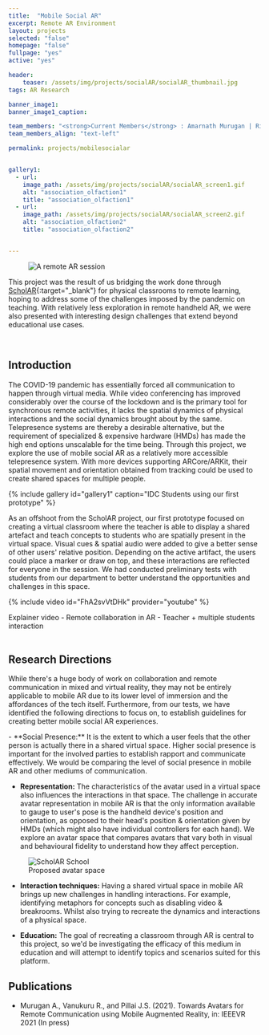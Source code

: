 ```yaml
---
title:  "Mobile Social AR"
excerpt: Remote AR Environment
layout: projects
selected: "false"
homepage: "false"
fullpage: "yes"
active: "yes"

header:
    teaser: /assets/img/projects/socialAR/socialAR_thumbnail.jpg
tags: AR Research

banner_image1: 
banner_image1_caption:

team_members: "<strong>Current Members</strong> : Amarnath Murugan | Rishi Vanukuru | Amal Dev | Pratiti Sarkar | Jayesh Pillai"
team_members_align: "text-left"

permalink: projects/mobilesocialar


gallery1:
  - url: 
    image_path: /assets/img/projects/socialAR/socialAR_screen1.gif
    alt: "association_olfaction1"
    title: "association_olfaction1"
  - url: 
    image_path: /assets/img/projects/socialAR/socialAR_screen2.gif
    alt: "association_olfaction2"
    title: "association_olfaction2"


---
```


<figure class="align-center" style="width:100%;">
  <img src="{{ site.url }}{{ site.baseurl }}/assets/img/projects/socialAR/socialAR_banner.jpg" alt="A remote AR session">
</figure> 

This project was the result of us bridging the work done through [ScholAR](/projects/scholar){:target="_blank"} for physical classrooms to remote learning, hoping to address some of the challenges imposed by the pandemic on teaching. With relatively less exploration in remote handheld AR, we were also presented with interesting design challenges that extend beyond educational use cases.

<br>

## Introduction

The COVID-19 pandemic has essentially forced all communication to happen through virtual media. While video conferencing has improved considerably over the course of the lockdown and is the primary tool for synchronous remote activities, it lacks the spatial dynamics of physical interactions and the social dynamics brought about by the same. Telepresence systems are thereby a desirable alternative, but the requirement of specialized & expensive hardware (HMDs) has made the high end options unscalable for the time being. Through this project, we explore the use of mobile social AR as a relatively more accessible telepresence system. With more devices supporting ARCore/ARKit, their spatial movement and orientation obtained from tracking could be used to create shared spaces for multiple people. 

{% include gallery id="gallery1" caption="IDC Students using our first prototype" %}

As an offshoot from the ScholAR project, our first prototype focused on creating a virtual classroom where the teacher is able to display a shared artefact and teach concepts to students who are spatially present in the virtual space. Visual cues & spatial audio were added to give a better sense of other users' relative position. Depending on the active artifact, the users could place a marker or draw on top, and these interactions are reflected for everyone in the session. We had conducted preliminary tests with students from our department to better understand the opportunities and challenges in this space. 

{% include video id="FhA2svVtDHk" provider="youtube" %}
<figcaption>Explainer video - Remote collaboration in AR - Teacher + multiple students interaction</figcaption>
<br> 

## Research Directions

While there's a huge body of work on collaboration and remote communication in mixed and virtual reality, they may not be entirely applicable to mobile AR due to its lower level of immersion and the affordances of the tech itself. Furthermore, from our tests, we have identified the following directions to focus on, to establish guidelines for creating better mobile social AR experiences.

<div class="ulist" markdown="1">
- **Social Presence:** It is the extent to which a user feels that the other person is actually there in a shared virtual space. Higher social presence is important for the involved parties to establish rapport and communicate effectively. We would be comparing the level of social presence in mobile AR and other mediums of communication.

- **Representation:** The characteristics of the avatar used in a virtual space also influences the interactions in that space. The challenge in accurate avatar representation in mobile AR is that the only information available to gauge to user's pose is the handheld device's position and orientation, as opposed to their head's position & orientation given by HMDs (which might also have individual controllers for each hand). We explore an avatar space that compares avatars that vary both in visual and behavioural fidelity to understand how they affect perception.

<figure class="align-center" style="width:100%;">
  <img src="{{ site.url }}{{ site.baseurl }}\assets\img\projects\socialAR\avatarspacereduced.png" alt="ScholAR School">
  <figcaption>Proposed avatar space</figcaption>
</figure> 

- **Interaction techniques:** Having a shared virtual space in mobile AR brings up new challenges in handling interactions. For example, identifying metaphors for concepts such as disabling video & breakrooms. Whilst also trying to recreate the dynamics and interactions of a physical space. 

- **Education:** The goal of recreating a classroom through AR is central to this project, so we'd be investigating the efficacy of this medium in education and will attempt to identify topics and scenarios suited for this platform.

</div>

## Publications

- Murugan A., Vanukuru R., and Pillai J.S. (2021). Towards Avatars for Remote Communication using Mobile Augmented Reality, in: IEEEVR 2021 (In press)





